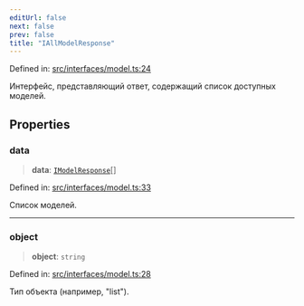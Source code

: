 ```yaml
---
editUrl: false
next: false
prev: false
title: "IAllModelResponse"
---
```


Defined in: [src/interfaces/model.ts:24](https://github.com/zloishavrin/gigachat-node/blob/26f9de5d8a18e285e01e1709464dd16c6a41b17d/src/interfaces/model.ts#L24)

Интерфейс, представляющий ответ, содержащий список доступных моделей.

## Properties

### data

> **data**: [`IModelResponse`](/gigachat-node/api/interfaces/model/interfaces/imodelresponse/)[]

Defined in: [src/interfaces/model.ts:33](https://github.com/zloishavrin/gigachat-node/blob/26f9de5d8a18e285e01e1709464dd16c6a41b17d/src/interfaces/model.ts#L33)

Список моделей.

***

### object

> **object**: `string`

Defined in: [src/interfaces/model.ts:28](https://github.com/zloishavrin/gigachat-node/blob/26f9de5d8a18e285e01e1709464dd16c6a41b17d/src/interfaces/model.ts#L28)

Тип объекта (например, "list").
